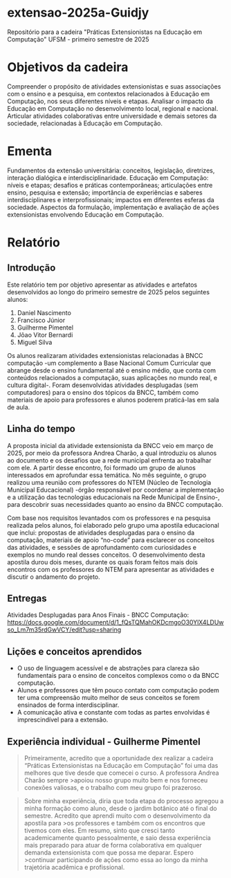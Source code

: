 # extensao-2025a-Guidjy

Repositório para a cadeira "Práticas Extensionistas na Educação em Computação" UFSM - primeiro semestre de 2025

# Objetivos da cadeira

Compreender o propósito de atividades extensionistas e suas associações com o ensino e a pesquisa, em contextos relacionados à Educação em Computação, nos seus diferentes níveis e etapas. Analisar o impacto da Educação em Computação no desenvolvimento local, regional e nacional. Articular atividades colaborativas entre universidade e demais setores da sociedade, relacionadas à Educação em Computação.

# Ementa

Fundamentos da extensão universitária: conceitos, legislação, diretrizes, interação dialógica e interdisciplinaridade. Educação em Computação: níveis e etapas; desafios e práticas contemporâneas; articulações entre ensino, pesquisa e extensão; importância de experiências e saberes interdisciplinares e interprofissionais; impactos em diferentes esferas da sociedade. Aspectos da formulação, implementação e avaliação de ações extensionistas envolvendo Educação em Computação.

# Relatório

## Introdução
Este relatório tem por objetivo apresentar as atividades e artefatos desenvolvidos ao longo do primeiro semestre de 2025 pelos seguintes alunos:
1. Daniel Nascimento
2. Francisco Júnior
3. Guilherme Pimentel
4. Jõao Vitor Bernardi
5. Miguel Silva
   
Os alunos realizaram atividades extensionistas relacionadas à BNCC computação -um complemento a Base Nacional Comum Curricular que abrange desde o ensino fundamental até o ensino médio, que conta com conteúdos relacionados a computação, suas aplicações no mundo real, e cultura digital-. Foram desenvolvidas atividades desplugadas (sem computadores) para o ensino dos tópicos da BNCC, também como materiais de apoio para professores e alunos poderem praticá-las em sala de aula.

## Linha do tempo
   A proposta inicial da atividade extensionista da BNCC veio em março de 2025, por meio da professora Andrea Charão, a qual introduziu os alunos ao documento e os desafios que a rede municipal enfrenta ao trabalhar com ele. A partir desse encontro, foi formado um grupo de alunos interessados em aprofundar essa temática. No mês seguinte, o grupo realizou uma reunião com professores do NTEM (Núcleo de Tecnologia Municipal Educacional) -órgão responsável por coordenar a implementação e a utilização das tecnologias educacionais na Rede Municipal de Ensino-, para descobrir suas necessidades quanto ao ensino da BNCC computação.  

   Com base nos requisitos levantados com os professores e na pesquisa realizada pelos alunos, foi elaborado pelo grupo uma apostila educacional que inclui: propostas de atividades desplugadas para o ensino da computação, materiais de apoio “no-code” para esclarecer os conceitos das atividades, e sessões de aprofundamento com curiosidades e exemplos no mundo real desses conceitos. O desenvolvimento desta apostila durou dois meses, durante os quais foram feitos mais dois encontros com os professores do NTEM para apresentar as atividades e discutir o andamento do projeto.

## Entregas
Atividades Desplugadas para Anos Finais - BNCC Computação: https://docs.google.com/document/d/1_fQsTQMahOKDcmgoO30YlX4LDUwso_Lm7m35rdGwVCY/edit?usp=sharing

## Lições e conceitos aprendidos
- O uso de linguagem acessível e de abstrações para clareza são fundamentais para o ensino de conceitos complexos como o da BNCC computação.
- Alunos e professores que têm pouco contato com computação podem ter uma compreensão muito melhor de seus conceitos se forem ensinados de forma interdisciplinar.
- A comunicação ativa e constante com todas as partes envolvidas é imprescindível para a extensão.

## Experiência individual - Guilherme Pimentel
>Primeiramente, acredito que a oportunidade dex realizar a cadeira “Práticas Extensionistas na Educação em Computação” foi uma das melhores que tive desde que comecei o curso. A professora Andrea Charão sempre >apoiou nosso grupo muito bem e nos forneceu conexões valiosas, e o trabalho com meu grupo foi prazeroso.  

>Sobre minha experiência, diria que toda etapa do processo agregou a minha formação como aluno, desde o jardim botânico até o final do semestre. Acredito que aprendi muito com o desenvolvimento da apostila para >os professores e também com os encontros que tivemos com eles.
>Em resumo, sinto que cresci tanto academicamente quanto pessoalmente, e saio dessa experiência mais preparado para atuar de forma colaborativa em qualquer demanda extensionista com que possa me deparar. Espero >continuar participando de ações como essa ao longo da minha trajetória acadêmica e profissional.


